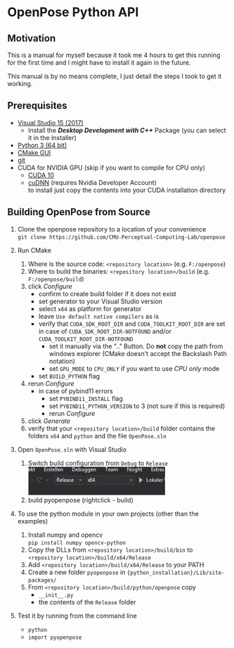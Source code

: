 # OpenPose Python API
## Motivation
This is a manual for myself because it took me 4 hours to get this running for the first time 
and I might have to install it again in the future.

This manual is by no means complete, I just detail the steps I took to get it working.

## Prerequisites
* [Visual Studio 15 (2017)](https://visualstudio.microsoft.com/de/downloads/)
    * Install the ***Desktop Development with C++*** Package (you can select it in the Installer)
* [Python 3 (64 bit)](https://www.python.org/downloads/windows/)
* [CMake GUI](https://cmake.org/download/)
* [git](https://git-scm.com/downloads)
* CUDA for NVIDIA GPU (skip if you want to compile for CPU only)
    * [CUDA 10](https://developer.nvidia.com/cuda-toolkit)
    * [cuDNN](https://developer.nvidia.com/rdp/cudnn-download) (requires Nvidia Developer Account)  
    to install just copy the contents into your CUDA installation directory

## Building OpenPose from Source
1. Clone the openpose repository to a location of your convenience  
`git clone https://github.com/CMU-Perceptual-Computing-Lab/openpose`

1. Run CMake
    1. Where is the source code: `<repository location>` (e.g. `F:/openpose`)
    1. Where to build the binaries: `<repository location>/build` (e.g. `F:/openpose/build`)
    1. click *Configure*
        * confirm to create build folder if it does not exist
        * set generator to your Visual Studio version
        * select `x64` as platform for generator
        * leave `Use default native compilers` as is
        * verify that `CUDA_SDK_ROOT_DIR` and `CUDA_TOOLKIT_ROOT_DIR` are set  
        in case of `CUDA_SDK_ROOT_DIR-NOTFOUND` and/or `CUDA_TOOLKIT_ROOT_DIR-NOTFOUND`  
            * set it manually via the ".." Button. Do **not** copy the path from windows explorer 
            (CMake doesn't accept the Backslash Path notation)
            * set `GPU_MODE` to `CPU_ONLY` if you want to use *CPU only* mode
        * set `BUILD_PYTHON` flag
    1. rerun *Configure*
        * in case of pybind11 errors
            * set `PYBIND11_INSTALL` flag
            * set `PYBIND11_PYTHON_VERSION` to 3 (not sure if this is required)
            * rerun *Configure*
    1. click *Generate*
    1. verify that your `<repository location>/build` folder contains the folders `x64` and `python` and the file `OpenPose.sln`

1. Open `OpenPose.sln` with Visual Studio
    1. Switch build configuration from `Debug` to `Release`  
    ![Visual Studio build config](vs_release.PNG)
    2. build pyopenpose (rightclick - build)

1. To use the python module in your own projects (other than the examples)
    1. Install numpy and opencv  
    `pip install numpy opencv-python`
    1. Copy the DLLs from `<repository location>/build/bin` to  
    `<repository location>/build/x64/Release`
    1. Add `<repository location>/build/x64/Release` to your PATH
    1. Create a new folder `pyopenpose` in `{python_installation}/Lib/site-packages/`
    1. From `<repository location>/build/python/openpose` copy
        * `__init__.py`
        * the contents of the `Release` folder

1. Test it by running from the command line
    * `python`
    * `import pyopenpose`